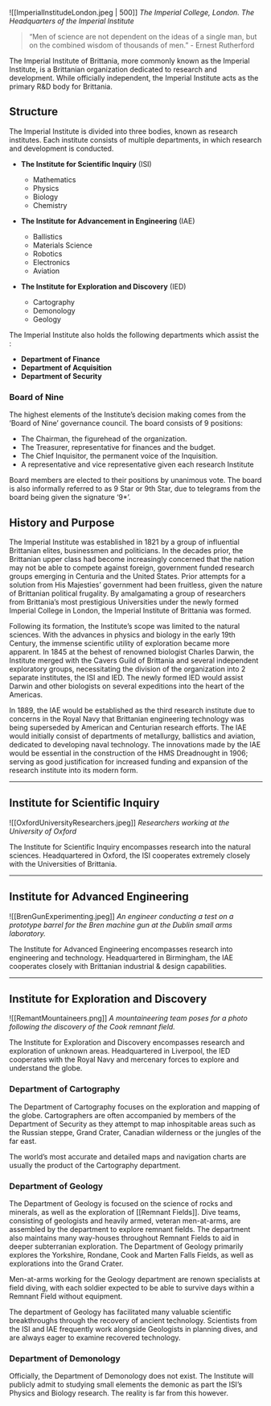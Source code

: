 ![[ImperialInstitudeLondon.jpeg | 500]]
*The Imperial College, London. The Headquarters of the Imperial Institute*

>“Men of science are not dependent on the ideas of a single man, but on the combined wisdom of thousands of men.” - Ernest Rutherford

The Imperial Institute of Brittania, more commonly known as the Imperial Institute, is a Brittanian organization dedicated to research and development. While officially independent, the Imperial Institute acts as the primary R&D body for Brittania.

## Structure

The Imperial Institute is divided into three bodies, known as research institutes. Each institute consists of multiple departments, in which research and development is conducted.

- **The Institute for Scientific Inquiry** (ISI)
    - Mathematics
    - Physics
    - Biology
    - Chemistry

- **The Institute for Advancement in Engineering** (IAE)
    - Ballistics
    - Materials Science
    - Robotics
    - Electronics
    - Aviation

- **The Institute for Exploration and Discovery** (IED)
    - Cartography
    - Demonology
    - Geology

The Imperial Institute also holds the following departments which assist the :

- **Department of Finance**
- **Department of Acquisition**
- **Department of Security**

### Board of Nine

The highest elements of the Institute’s decision making comes from the ‘Board of Nine’ governance council. The board consists of 9 positions:

- The Chairman, the figurehead of the organization.
- The Treasurer, representative for finances and the budget.
- The Chief Inquisitor, the permanent voice of the Inquisition.
- A representative and vice representative given each research Institute

Board members are elected to their positions by unanimous vote. The board is also informally referred to as 9 Star or 9th Star, due to telegrams from the board being given the signature ‘9*’.

## History and Purpose

The Imperial Institute was established in 1821 by a group of influential Brittanian elites, businessmen and politicians. In the decades prior, the Brittanian upper class had become increasingly concerned that the nation may not be able to compete against foreign, government funded research groups emerging in Centuria and the United States. Prior attempts for a solution from His Majesties’ government had been fruitless, given the nature of Brittanian political frugality. By amalgamating a group of researchers from Brittania’s most prestigious Universities under the newly formed Imperial College in London, the Imperial Institute of Brittania was formed.

Following its formation, the Institute’s scope was limited to the natural sciences. With the advances in physics and biology in the early 19th Century, the immense scientific utility of exploration became more apparent. In 1845 at the behest of renowned biologist Charles Darwin, the Institute merged with the Cavers Guild of Brittania and several independent exploratory groups, necessitating the division of the organization into 2 separate institutes, the ISI and IED. The newly formed IED would assist Darwin and other biologists on several expeditions into the heart of the Americas.

In 1889, the IAE would be established as the third research institute due to concerns in the Royal Navy that Brittanian engineering technology was being superseded by American and Centurian research efforts. The IAE would initially consist of departments of metallurgy, ballistics and aviation, dedicated to developing naval technology. The innovations made by the IAE would be essential in the construction of the HMS Dreadnought in 1906; serving as good justification for increased funding and expansion of the research institute into its modern form.

***

## Institute for Scientific Inquiry

![[OxfordUniversityResearchers.jpeg]]
*Researchers working at the University of Oxford*

The Institute for Scientific Inquiry encompasses research into the natural sciences. Headquartered in Oxford, the ISI cooperates extremely closely with the Universities of Brittania.

***

## Institute for Advanced Engineering

![[BrenGunExperimenting.jpeg]]
*An engineer conducting a test on a prototype barrel for the Bren machine gun at the Dublin small arms laboratory.*

The Institute for Advanced Engineering encompasses research into engineering and technology. Headquartered in Birmingham, the IAE cooperates closely with Brittanian industrial & design capabilities.

***

## Institute for Exploration and Discovery

![[RemantMountaineers.png]]
*A mountaineering team poses for a photo following the discovery of the Cook remnant field.*

The Institute for Exploration and Discovery encompasses research and exploration of unknown areas. Headquartered in Liverpool, the IED cooperates with the Royal Navy and mercenary forces to explore and understand the globe.

### Department of Cartography

The Department of Cartography focuses on the exploration and mapping of the globe. Cartographers are often accompanied by members of the Department of Security as they attempt to map inhospitable areas such as the Russian steppe, Grand Crater, Canadian wilderness or the jungles of the far east.

The world’s most accurate and detailed maps and navigation charts are usually the product of the Cartography department.

### Department of Geology

The Department of Geology is focused on the science of rocks and minerals, as well as the exploration of [[Remnant Fields]]. Dive teams, consisting of geologists and heavily armed, veteran men-at-arms, are assembled by the department to explore remnant fields. The department also maintains many way-houses throughout Remnant Fields to aid in deeper subterranian exploration. The Department of Geology primarily explores the Yorkshire, Rondane, Cook and Marten Falls Fields, as well as explorations into the Grand Crater.

Men-at-arms working for the Geology department are renown specialists at field diving, with each soldier expected to be able to survive days within a Remnant Field without equipment.

The department of Geology has facilitated many valuable scientific breakthroughs through the recovery of ancient technology. Scientists from the ISI and IAE frequently work alongside Geologists in planning dives, and are always eager to examine recovered technology.

### Department of Demonology

Officially, the Department of Demonology does not exist. The Institute will publicly admit to studying small elements the demonic as part the ISI’s Physics and Biology research. The reality is far from this however.